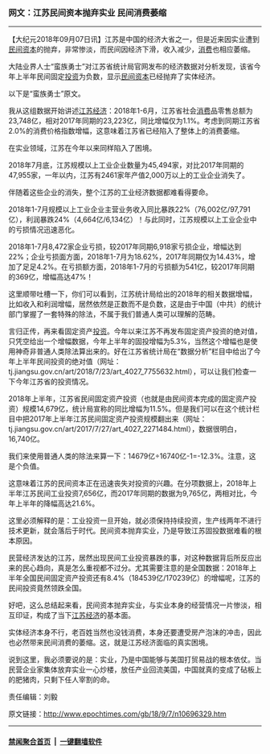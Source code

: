 ### 网文：江苏民间资本抛弃实业 民间消费萎缩
------------------------

<p>【大纪元2018年09月07日讯】江苏是中国的经济大省之一，但是近来因实业遭到<a href="http://www.epochtimes.com/gb/tag/%E6%B0%91%E9%97%B4%E8%B5%84%E6%9C%AC.html">民间资本</a>的抛弃，非常惨淡，而民间因经济下滑，收入减少，<a href="http://www.epochtimes.com/gb/tag/%E6%B6%88%E8%B4%B9.html">消费</a>也相应萎缩。</p>
<p>大陆业界人士“蛮族勇士”对江苏省统计局官网发布的经济数据对分析发现，该省今年上半年民间固定<a href="http://www.epochtimes.com/gb/tag/%E6%8A%95%E8%B5%84.html">投资</a>为负数，显示<a href="http://www.epochtimes.com/gb/tag/%E6%B0%91%E9%97%B4%E8%B5%84%E6%9C%AC.html">民间资本</a>已经抛弃了实体经济。</p>
<p>以下是“蛮族勇士”原文。</p>
<p>我从这组数据开始讲述<a href="http://www.epochtimes.com/gb/tag/%E6%B1%9F%E8%8B%8F%E7%BB%8F%E6%B5%8E.html">江苏经济</a>：2018年1-6月，江苏省社会<a href="http://www.epochtimes.com/gb/tag/%E6%B6%88%E8%B4%B9.html">消费</a>品零售总额为23,748亿，相对2017年同期的23,223亿，同比增幅仅为1.1%。考虑到同期江苏省2.0%的消费价格指数增幅，这意味着江苏省已经陷入了整体上的消费萎缩。</p>
<p>在实业领域，江苏在今年以来同样陷入了困境。</p>
<p>2018年7月底，江苏规模以上工业企业数量为45,494家，对比2017年同期的47,955家，一年以内，江苏有2461家年产值2,000万以上的工业企业消失了。</p>
<p>伴随着这些企业的消失，整个江苏的工业经济数据都难看得要命。</p>
<p>2018年1-7月规模以上工业企业主营业务收入同比暴跌22%（76,002亿/97,791亿），利润暴跌24%（4,664亿/6,134亿）！与此同时，江苏规模以上工业企业中的亏损情况迅速恶化。</p>
<p>2018年1-7月8,472家企业亏损，较2017年同期6,918家亏损企业，增幅达到22%；企业亏损面方面，2018年1-7月为18.62%，2017年同期仅为14.43%，增加了足足4.2%。在亏损额方面，2018年1-7月的亏损额为541亿，较2017年同期的369亿，增幅高达47%！</p>
<p>这里顺带吐槽一下，你们可以看到，江苏统计局给出的2018年的相关数据增幅，比如收入和利润增幅，居然依然是正数而不是负数，这是由于中国（中共）的统计部门掌握了一套特殊的除法，不属于我们普通人类可以理解的范畴。</p>
<p>言归正传，再来看固定资产<a href="http://www.epochtimes.com/gb/tag/%E6%8A%95%E8%B5%84.html">投资</a>。今年以来江苏不再发布固定资产投资的绝对值，只凭空给出一个增幅数据，今年上半年的固投增幅为5.3%，当然这个增幅也是使用神奇非普通人类除法算出来的。好在江苏省统计局在“数据分析”栏目中给出了今年上半年民间投资的绝对值（网址：tj.jiangsu.gov.cn/art/2018/7/23/art_4027_7755632.html），可以让我们检查一下今年江苏省的投资情况。</p>
<p>2018年上半年，江苏省民间固定资产投资（也就是由民间资本完成的固定资产投资）规模14,679亿，统计局宣称的同比增幅为11.5%。但是我们可以在这个统计栏目中把2017年上半年江苏民间固定资产投资规模翻出来（网址：tj.jiangsu.gov.cn/art/2017/7/27/art_4027_2271484.html），数据很明白，16,740亿。</p>
<p>我们来使用普通人类的除法来算一下：14679亿÷16740亿-1=-12.3%。注意，这是个负值。</p>
<p>这意味着江苏的民间资本正在迅速丧失对投资的兴趣。在分项数据上，2018年上半年江苏民间工业投资7,656亿，而2017年同期的数据为9,765亿，两相对比，今年上半年的降幅高达21.6%。</p>
<p>这里必须解释的是：工业投资一旦开始，就必须保持持续投资，生产线两年不进行技术更新，就会落后于时代。民间资本抛弃实业，乃是导致江苏固投数据难看的根本原因。</p>
<p>民营经济发达的江苏，居然出现民间工业投资暴跌的事，对这种数据背后所反应出来的民心趋向，真是怎么重视都不过分。尤其需要注意的是全国数据：2018年上半年全国民间固定资产投资还有8.4%（184539亿/170239亿）的增幅呢，江苏的民间投资竟然领跌全国。</p>
<p>好吧，这么总结起来看，民间资本抛弃实业，与实业本身的经营情况一片惨淡，相互印证，构成了当下<a href="http://www.epochtimes.com/gb/tag/%E6%B1%9F%E8%8B%8F%E7%BB%8F%E6%B5%8E.html">江苏经济</a>的基本面。</p>
<p>实体经济本身不行，老百姓当然也没钱消费，本身还要遭受房产泡沫的冲击，因此也必然带来民间消费的萎缩。这，就是江苏经济面临的真实困境。</p>
<p>说到这里，我必须要说的是：实业，乃是中国能够与美国打贸易战的根本依仗。当民营企业家集体放弃实业一心炒楼，放任产业回流美国，中国就真的变成了砧板上的肥猪肉，只剩下任人宰割的命。</p>
<p>责任编辑：刘毅</p>

原文链接：http://www.epochtimes.com/gb/18/9/7/n10696329.htm


------------------------
#### [禁闻聚合首页](https://github.com/gfw-breaker/banned-news/blob/master/README.md) &nbsp;|&nbsp;  [一键翻墙软件](https://github.com/gfw-breaker/nogfw/blob/master/README.md)
